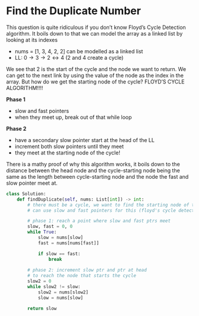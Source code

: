 # Find the Duplicate Number

This question is quite ridiculous if you don’t know Floyd’s Cycle Detection algorithm. It boils down to that we can model the array as a linked list by looking at its indexes

- nums = [1, 3, 4, 2, 2] can be modelled as a linked list
- LL: $0 \to 3 \to 2 \leftrightarrow 4$ (2 and 4 create a cycle)

We see that 2 is the start of the cycle and the node we want to return. We can get to the next link by using the value of the node as the index in the array. But how do we get the starting node of the cycle? FLOYD’S CYCLE ALGORITHM!!!!

**Phase 1**

- slow and fast pointers
- when they meet up, break out of that while loop

**Phase 2**

- have a secondary slow pointer start at the head of the LL
- increment both slow pointers until they meet
- they meet at the starting node of the cycle!

There is a mathy proof of why this algorithm works, it boils down to the distance between the head node and the cycle-starting node being the same as the length between cycle-starting node and the node the fast and slow pointer meet at. 

```python
class Solution:
    def findDuplicate(self, nums: List[int]) -> int:
        # there must be a cycle, we want to find the starting node of the cycle
        # can use slow and fast pointers for this (floyd's cycle detection)

        # phase 1: reach a point where slow and fast ptrs meet
        slow, fast = 0, 0
        while True:
            slow = nums[slow]
            fast = nums[nums[fast]]

            if slow == fast:
                break
        
        # phase 2: increment slow ptr and ptr at head 
        # to reach the node that starts the cycle
        slow2 = 0
        while slow2 != slow:
            slow2 = nums[slow2]
            slow = nums[slow]

        return slow
```